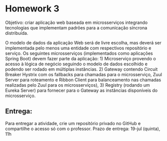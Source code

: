 # Homework 3

Objetivo: criar aplicação web baseada em microsserviços integrando tecnologias que implementam padrões para a comunicação síncrona distribuída.

O modelo de dados da aplicação Web será de livre escolha, mas deverá ser implementada pelo menos uma entidade com respectivos repositório e serviço. Os seguintes microsserviços (implementados como aplicações Spring Boot) devem fazer parte da aplicação: 1) Microserviço provendo o acesso à lógica de negócio seguindo o modelo de dados escolhido e podendo ser rodado em múltiplas instâncias. 2) Gateway contendo Circuit Breaker Hystrix com os fallbacks para chamadas para o microsserviço, Zuul Server para roteamento e Ribbon Client para balanceamento nas chamadas realizadas pelo Zuul para os microsserviços), 3) Registry (rodando um Eureka Server) para fornecer para o Gateway as instâncias disponíveis do microsserviço.

## Entrega:
Para entregar a atividade, crie um repositório privado no GitHub e compartilhe o acesso só com o professor.
Prazo de entrega:
19-jul (quinta), 11h

